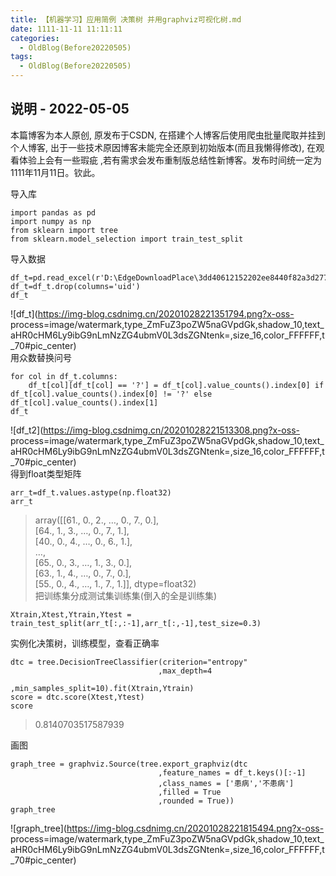```yaml
---
title: 【机器学习】应用简例 决策树 并用graphviz可视化树.md
date: 1111-11-11 11:11:11
categories:
  - OldBlog(Before20220505)
tags:
  - OldBlog(Before20220505)
---
```


## 说明 - 2022-05-05
本篇博客为本人原创, 原发布于CSDN, 在搭建个人博客后使用爬虫批量爬取并挂到个人博客, 出于一些技术原因博客未能完全还原到初始版本(而且我懒得修改), 在观看体验上会有一些瑕疵 ,若有需求会发布重制版总结性新博客。发布时间统一定为1111年11月11日。钦此。

导入库

    
    
    import pandas as pd
    import numpy as np
    from sklearn import tree
    from sklearn.model_selection import train_test_split
    

导入数据

    
    
    df_t=pd.read_excel(r'D:\EdgeDownloadPlace\3dd40612152202ee8440f82a3d277008\train.xlsx')
    df_t=df_t.drop(columns='uid')
    df_t
    

![df_t](https://img-blog.csdnimg.cn/20201028221351794.png?x-oss-
process=image/watermark,type_ZmFuZ3poZW5naGVpdGk,shadow_10,text_aHR0cHM6Ly9ibG9nLmNzZG4ubmV0L3dsZGNtenk=,size_16,color_FFFFFF,t_70#pic_center)  
用众数替换问号

    
    
    for col in df_t.columns:
        df_t[col][df_t[col] == '?'] = df_t[col].value_counts().index[0] if df_t[col].value_counts().index[0] != '?' else df_t[col].value_counts().index[1]
    df_t
    

![df_t2](https://img-blog.csdnimg.cn/20201028221513308.png?x-oss-
process=image/watermark,type_ZmFuZ3poZW5naGVpdGk,shadow_10,text_aHR0cHM6Ly9ibG9nLmNzZG4ubmV0L3dsZGNtenk=,size_16,color_FFFFFF,t_70#pic_center)  
得到float类型矩阵

    
    
    arr_t=df_t.values.astype(np.float32)
    arr_t
    

> array([[61., 0., 2., …, 0., 7., 0.],  
>  [64., 1., 3., …, 0., 7., 1.],  
>  [40., 0., 4., …, 0., 6., 1.],  
>  …,  
>  [65., 0., 3., …, 1., 3., 0.],  
>  [63., 1., 4., …, 0., 7., 0.],  
>  [55., 0., 4., …, 1., 7., 1.]], dtype=float32)  
>  把训练集分成测试集训练集(倒入的全是训练集)
    
    
    Xtrain,Xtest,Ytrain,Ytest = train_test_split(arr_t[:,:-1],arr_t[:,-1],test_size=0.3)
    

实例化决策树，训练模型，查看正确率

    
    
    dtc = tree.DecisionTreeClassifier(criterion="entropy"
                                     ,max_depth=4
                                     ,min_samples_split=10).fit(Xtrain,Ytrain)
    score = dtc.score(Xtest,Ytest)
    score
    

> 0.8140703517587939

画图

    
    
    graph_tree = graphviz.Source(tree.export_graphviz(dtc
                                     ,feature_names = df_t.keys()[:-1]
                                     ,class_names = ['患病','不患病']
                                     ,filled = True
                                     ,rounded = True))
    graph_tree
    

![graph_tree](https://img-blog.csdnimg.cn/20201028221815494.png?x-oss-
process=image/watermark,type_ZmFuZ3poZW5naGVpdGk,shadow_10,text_aHR0cHM6Ly9ibG9nLmNzZG4ubmV0L3dsZGNtenk=,size_16,color_FFFFFF,t_70#pic_center)

